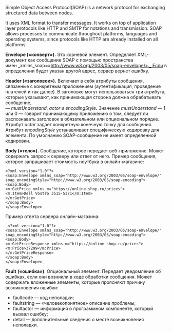 Simple Object Access Protocol(SOAP) is a network protocol for exchanging structured data between nodes.

It uses XML format to transfer messages. It works on top of application layer protocols like HTTP and SMTP for notations and transmission. SOAP allows processes to communicate throughout platforms, languages and operating systems, since protocols like HTTP are already installed on all platforms.

**Envelope («конверт»).** Это корневой элемент. Определяет XML-документ как сообщение SOAP с помощью пространства имен _xmlns_soap=»http://www.w3.org/2003/05/soap-envelope/»._ Если в определении будет указан другой адрес, сервер вернет ошибку.

**Header («заголовок»).** Включает в себя атрибуты сообщения, связанные с конкретным приложением (аутентификация, проведение платежей и так далее). В заголовке могут использоваться три атрибута, которые указывают, как принимающая сторона должна обрабатывать сообщение, — _mustUnderstand_, _actor_ и _encodingStyle_**.** Значение _mustUnderstand_ — 1 или 0 — говорит принимающему приложению о том, следует ли распознавать заголовок в обязательном или опциональном порядке. Атрибут _actor_ задает конкретную конечную точку для сообщения. Атрибут _encodingStyle_ устанавливает специфическую кодировку для элемента. По умолчанию SOAP-сообщение не имеет определенной кодировки.

**Body («тело»).** Сообщение, которое передает веб-приложение. Может содержать запрос к серверу или ответ от него. Пример сообщения, которое запрашивает стоимость ноутбука в онлайн-магазине:

```
<?xml version="1.0"?> 
<soap:Envelope xmlns_soap="http://www.w3.org/2003/05/soap-envelope/" soap_encodingStyle="http://www.w3.org/2003/05/soap-encoding"> 
<soap:Body> 
<m:GetPrice xmlns_m="https://online-shop.ru/prices">
<m:Item>Dell Vostro 3515-5371</m:Item>
</m:GetPrice>
</soap:Body>
</soap:Envelope>_
```

Пример ответа сервера онлайн-магазина:

```
_<?xml version="1.0"?>
<soap:Envelope xmlns_soap="http://www.w3.org/2003/05/soap-envelope/" soap_encodingStyle="http://www.w3.org/2003/05/soap-encoding"> 
<soap:Body> 
<m:GetPriceResponse xmlns_m="https://online-shop.ru/prices"> <m:Price>37299</m:Price> 
</m:GetPriceResponse> 
</soap:Body> 
</soap:Envelope>_
```

**Fault** **(«ошибка»)**. Опциональный элемент. Передает уведомление об ошибках, если они возникли в ходе обработки сообщения. Может содержать вложенные элементы, которые проясняют причину возникновения ошибки:

- faultcode — код неполадки;
- faultstring — «человекопонятное» описание проблемы;
- faultactor — информация о программном компоненте, который вызвал ошибку;
- detail — дополнительные сведения о месте возникновения неполадки.